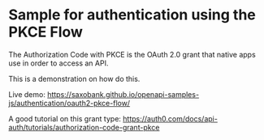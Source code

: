 # Sample for authentication using the PKCE Flow

The Authorization Code with PKCE is the OAuth 2.0 grant that native apps use in order to access an API.

This is a demonstration on how do this.

Live demo: https://saxobank.github.io/openapi-samples-js/authentication/oauth2-pkce-flow/

A good tutorial on this grant type: https://auth0.com/docs/api-auth/tutorials/authorization-code-grant-pkce
